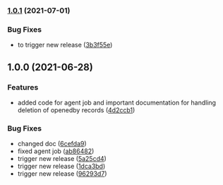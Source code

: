 ### [1.0.1](https://github.com/Lundalogik/addon-opened-by/compare/v1.0.0...v1.0.1) (2021-07-01)


### Bug Fixes

* to trigger new release ([3b3f55e](https://github.com/Lundalogik/addon-opened-by/commit/3b3f55e57bf942f5308c73a7611f43461af3b88b))

## 1.0.0 (2021-06-28)


### Features

* added code for agent job and important documentation for handling deletion of openedby records ([4d2ccb1](https://github.com/Lundalogik/addon-opened-by/commit/4d2ccb1bf5396b1d2d01d23145d24e4ff1d0aa03))


### Bug Fixes

* changed doc ([6cefda9](https://github.com/Lundalogik/addon-opened-by/commit/6cefda994de33248d6b851173ea6fd238b6d79f3))
* fixed agent job ([ab86482](https://github.com/Lundalogik/addon-opened-by/commit/ab86482c4613597b098a3d0ee0ddf023f97053a0))
* trigger new release ([5a25cd4](https://github.com/Lundalogik/addon-opened-by/commit/5a25cd416d4554c99606ed92ab84faa78453c877))
* trigger new release ([1dca3bd](https://github.com/Lundalogik/addon-opened-by/commit/1dca3bd76c41935733f03c9764d10fe5b9d0856b))
* trigger new release ([96293d7](https://github.com/Lundalogik/addon-opened-by/commit/96293d768eecf1628ca9ecd8b3e07d7642fceaef))
